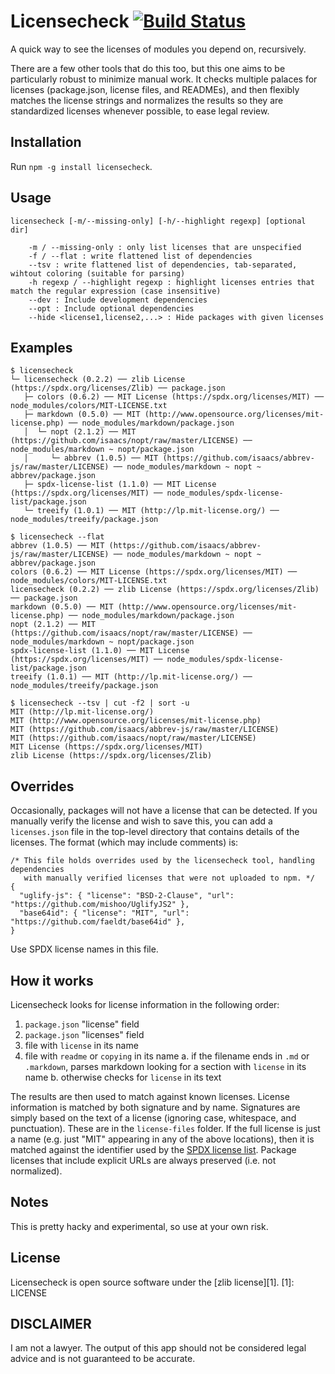 Licensecheck [![Build Status](https://travis-ci.org/marcello3d/node-licensecheck.png)](https://travis-ci.org/marcello3d/node-licensecheck)
============

A quick way to see the licenses of modules you depend on, recursively.

There are a few other tools that do this too, but this one aims to be particularly robust to minimize manual work.
It checks multiple palaces for licenses (package.json, license files, and READMEs), and then flexibly matches
the license strings and normalizes the results so they are standardized licenses whenever possible, to ease
legal review.


Installation
------------

Run `npm -g install licensecheck`.

Usage
-----
```
licensecheck [-m/--missing-only] [-h/--highlight regexp] [optional dir]

    -m / --missing-only : only list licenses that are unspecified
    -f / --flat : write flattened list of dependencies
    --tsv : write flattened list of dependencies, tab-separated, wihtout coloring (suitable for parsing)
    -h regexp / --highlight regexp : highlight licenses entries that match the regular expression (case insensitive)
    --dev : Include development dependencies
    --opt : Include optional dependencies
    --hide <license1,license2,...> : Hide packages with given licenses

```


Examples
--------

```
$ licensecheck
└─ licensecheck (0.2.2) ── zlib License (https://spdx.org/licenses/Zlib) ── package.json
   ├─ colors (0.6.2) ── MIT License (https://spdx.org/licenses/MIT) ── node_modules/colors/MIT-LICENSE.txt
   ├─ markdown (0.5.0) ── MIT (http://www.opensource.org/licenses/mit-license.php) ── node_modules/markdown/package.json
   │  └─ nopt (2.1.2) ── MIT (https://github.com/isaacs/nopt/raw/master/LICENSE) ── node_modules/markdown ~ nopt/package.json
   │     └─ abbrev (1.0.5) ── MIT (https://github.com/isaacs/abbrev-js/raw/master/LICENSE) ── node_modules/markdown ~ nopt ~ abbrev/package.json
   ├─ spdx-license-list (1.1.0) ── MIT License (https://spdx.org/licenses/MIT) ── node_modules/spdx-license-list/package.json
   └─ treeify (1.0.1) ── MIT (http://lp.mit-license.org/) ── node_modules/treeify/package.json

$ licensecheck --flat
abbrev (1.0.5) ── MIT (https://github.com/isaacs/abbrev-js/raw/master/LICENSE) ── node_modules/markdown ~ nopt ~ abbrev/package.json
colors (0.6.2) ── MIT License (https://spdx.org/licenses/MIT) ── node_modules/colors/MIT-LICENSE.txt
licensecheck (0.2.2) ── zlib License (https://spdx.org/licenses/Zlib) ── package.json
markdown (0.5.0) ── MIT (http://www.opensource.org/licenses/mit-license.php) ── node_modules/markdown/package.json
nopt (2.1.2) ── MIT (https://github.com/isaacs/nopt/raw/master/LICENSE) ── node_modules/markdown ~ nopt/package.json
spdx-license-list (1.1.0) ── MIT License (https://spdx.org/licenses/MIT) ── node_modules/spdx-license-list/package.json
treeify (1.0.1) ── MIT (http://lp.mit-license.org/) ── node_modules/treeify/package.json

$ licensecheck --tsv | cut -f2 | sort -u
MIT (http://lp.mit-license.org/)
MIT (http://www.opensource.org/licenses/mit-license.php)
MIT (https://github.com/isaacs/abbrev-js/raw/master/LICENSE)
MIT (https://github.com/isaacs/nopt/raw/master/LICENSE)
MIT License (https://spdx.org/licenses/MIT)
zlib License (https://spdx.org/licenses/Zlib)
```

Overrides
---------

Occasionally, packages will not have a license that can be detected. If you manually verify the license and wish
to save this, you can add a `licenses.json` file in the top-level directory that contains details of the licenses.
The format (which may include comments) is:

````
/* This file holds overrides used by the licensecheck tool, handling dependencies
   with manually verified licenses that were not uploaded to npm. */
{
  "uglify-js": { "license": "BSD-2-Clause", "url": "https://github.com/mishoo/UglifyJS2" },
  "base64id": { "license": "MIT", "url": "https://github.com/faeldt/base64id" },
}
````

Use SPDX license names in this file.


How it works
------------

Licensecheck looks for license information in the following order:

1. `package.json` "license" field
2. `package.json` "licenses" field
3. file with `license` in its name
4. file with `readme` or `copying` in its name
    a. if the filename ends in `.md` or `.markdown`, parses markdown looking for a section with `license` in its name
    b. otherwise checks for `license` in its text

The results are then used to match against known licenses. License information is matched by both signature and by
name. Signatures are simply based on the text of a license (ignoring case, whitespace, and punctuation).
These are in the `license-files` folder. If the full license is just a name (e.g. just "MIT" appearing in any of the
above locations), then it is matched against the identifier used by the [SPDX license list](http://spdx.org/licenses/).
Package licenses that include explicit URLs are always preserved (i.e. not normalized).


Notes
-----

This is pretty hacky and experimental, so use at your own risk. 


License
-------

Licensecheck is open source software under the [zlib license][1].
[1]: LICENSE


DISCLAIMER
----------

I am not a lawyer. The output of this app should not be considered legal advice and is not guaranteed to be accurate.
